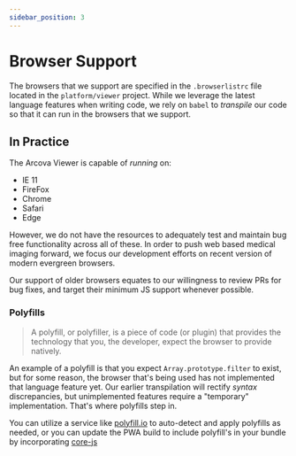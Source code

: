 ```yaml
---
sidebar_position: 3
---
```

# Browser Support

The browsers that we support are specified in the `.browserlistrc` file located
in the `platform/viewer` project. While we leverage the latest language features
when writing code, we rely on `babel` to _transpile_ our code so that it can run
in the browsers that we support.

## In Practice

The Arcova Viewer is capable of _running_ on:

- IE 11
- FireFox
- Chrome
- Safari
- Edge

However, we do not have the resources to adequately test and maintain bug free
functionality across all of these. In order to push web based medical imaging
forward, we focus our development efforts on recent version of modern evergreen
browsers.

Our support of older browsers equates to our willingness to review PRs for bug
fixes, and target their minimum JS support whenever possible.

### Polyfills

> A polyfill, or polyfiller, is a piece of code (or plugin) that provides the
> technology that you, the developer, expect the browser to provide natively.

An example of a polyfill is that you expect `Array.prototype.filter` to exist,
but for some reason, the browser that's being used has not implemented that
language feature yet. Our earlier transpilation will rectify _syntax_
discrepancies, but unimplemented features require a "temporary" implementation.
That's where polyfills step in.

You can utilize a service like [polyfill.io](https://polyfill.io/v3/) to
auto-detect and apply polyfills as needed, or you can update the PWA build to
include polyfill's in your bundle by incorporating [core-js][core-js]

<!--
  Links
  -->

<!-- prettier-ignore-start -->
[core-js]: https://github.com/zloirock/core-js/blob/master/docs/2019-03-19-core-js-3-babel-and-a-look-into-the-future.md
<!-- prettier-ignore-end -->
